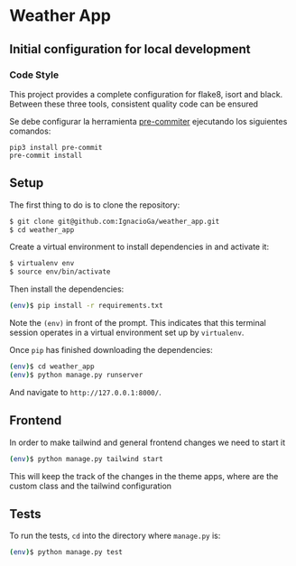 # Weather App

## Initial configuration for local development

### Code Style

This project provides a complete configuration for flake8, isort and black. Between these three tools, consistent quality code can be ensured

Se debe configurar la herramienta [pre-commiter](https://pre-commit.com/) ejecutando los siguientes comandos:

```
pip3 install pre-commit
pre-commit install
```

## Setup

The first thing to do is to clone the repository:

```sh
$ git clone git@github.com:IgnacioGa/weather_app.git
$ cd weather_app
```

Create a virtual environment to install dependencies in and activate it:

```sh
$ virtualenv env
$ source env/bin/activate
```

Then install the dependencies:

```sh
(env)$ pip install -r requirements.txt
```
Note the `(env)` in front of the prompt. This indicates that this terminal
session operates in a virtual environment set up by `virtualenv`.

Once `pip` has finished downloading the dependencies:
```sh
(env)$ cd weather_app
(env)$ python manage.py runserver
```
And navigate to `http://127.0.0.1:8000/`.

## Frontend

In order to make tailwind and general frontend changes we need to start it

```sh
(env)$ python manage.py tailwind start
```

This will keep the track of the changes in the theme apps, where are the custom class and the tailwind configuration

## Tests

To run the tests, `cd` into the directory where `manage.py` is:
```sh
(env)$ python manage.py test
```